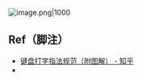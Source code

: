![image.png|1000](https://fig-1321973591.cos.ap-nanjing.myqcloud.com/20250423220006.png)

## Ref（脚注）
- [键盘打字指法规范（附图解） - 知乎](https://zhuanlan.zhihu.com/p/536226696)
- 